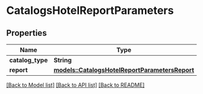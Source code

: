 # CatalogsHotelReportParameters

## Properties

Name | Type | Description | Notes
------------ | ------------- | ------------- | -------------
**catalog_type** | **String** |  | 
**report** | [**models::CatalogsHotelReportParametersReport**](CatalogsHotelReportParameters_report.md) |  | 

[[Back to Model list]](../README.md#documentation-for-models) [[Back to API list]](../README.md#documentation-for-api-endpoints) [[Back to README]](../README.md)



